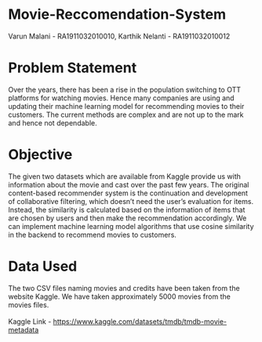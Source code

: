 # Movie-Reccomendation-System

Varun Malani - RA1911032010010, Karthik Nelanti - RA1911032010012

# Problem Statement

Over the years, there has been a rise in the population switching to OTT platforms for watching movies. Hence many companies are using and updating their machine learning model for recommending movies to their customers. The current methods are complex and are not up to the mark and hence not dependable.

# Objective

The given two datasets which are available from Kaggle provide us with information about the movie and cast over the past few years. The original content-based recommender system is the continuation and development of collaborative filtering, which doesn’t need the user’s evaluation for items. Instead, the similarity is calculated based on the information of items that are chosen by users and then make the recommendation accordingly. We can implement machine learning model algorithms that use cosine similarity in the backend to recommend movies to customers.

# Data Used 

The two CSV files naming movies and credits have been taken from the website Kaggle. We have taken approximately 5000 movies from the movies files. 
<br>
<br> 
Kaggle Link - https://www.kaggle.com/datasets/tmdb/tmdb-movie-metadata 



